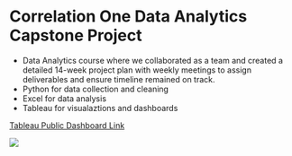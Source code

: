 
# Correlation One Data Analytics Capstone Project
 
- Data Analytics course where we collaborated as a team and created a detailed 14-week project plan with weekly meetings to assign deliverables and ensure timeline  remained on track.
- Python for data collection and cleaning 
- Excel for data analysis
- Tableau for visualaztions and dashboards

[Tableau Public Dashboard Link](https://public.tableau.com/app/profile/james3436/viz/Team_103_CapStone_Project_Dashboard/Main)

<div class='tableauPlaceholder' id='viz1660068947143' style='position: relative'><noscript><a href='#'><img alt=' ' src='https:&#47;&#47;public.tableau.com&#47;static&#47;images&#47;Te&#47;Team_103_CapStone_Project_Dashboard&#47;Main&#47;1_rss.png' style='border: none' /></a></noscript><object class='tableauViz'  style='display:none;'><param name='host_url' value='https%3A%2F%2Fpublic.tableau.com%2F' /> <param name='embed_code_version' value='3' /> <param name='site_root' value='' /><param name='name' value='Team_103_CapStone_Project_Dashboard&#47;Main' /><param name='tabs' value='yes' /><param name='toolbar' value='yes' /><param name='static_image' value='https:&#47;&#47;public.tableau.com&#47;static&#47;images&#47;Te&#47;Team_103_CapStone_Project_Dashboard&#47;Main&#47;1.png' /> <param name='animate_transition' value='yes' /><param name='display_static_image' value='yes' /><param name='display_spinner' value='yes' /><param name='display_overlay' value='yes' /><param name='display_count' value='yes' /><param name='language' value='en-US' /></object></div>               
